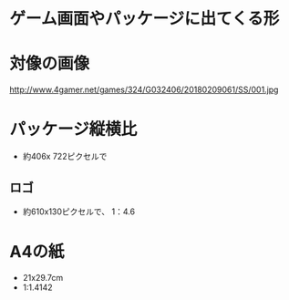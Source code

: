# ゲーム画面やパッケージに出てくる形

# 対像の画像
http://www.4gamer.net/games/324/G032406/20180209061/SS/001.jpg

# パッケージ縦横比
- 約406x 722ピクセルで

## ロゴ
- 約610x130ピクセルで、  1：4.6

# A4の紙
- 21x29.7cm
- 1:1.4142
